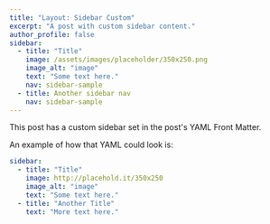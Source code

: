 ```yaml
---
title: "Layout: Sidebar Custom"
excerpt: "A post with custom sidebar content."
author_profile: false
sidebar:
  - title: "Title"
    image: /assets/images/placeholder/350x250.png
    image_alt: "image"
    text: "Some text here."
    nav: sidebar-sample
  - title: Another sidebar nav
    nav: sidebar-sample
---
```


This post has a custom sidebar set in the post's YAML Front Matter.

An example of how that YAML could look is:

```yaml
sidebar:
  - title: "Title"
    image: http://placehold.it/350x250
    image_alt: "image"
    text: "Some text here."
  - title: "Another Title"
    text: "More text here."
```